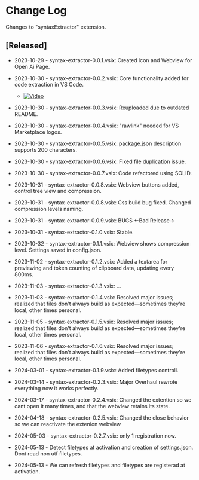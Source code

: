 # Change Log

Changes to "syntaxExtractor" extension.

## [Released]

- 2023-10-29 - syntax-extractor-0.0.1.vsix: Created icon and Webview for Open Ai Page.

- 2023-10-30 - syntax-extractor-0.0.2.vsix: Core functionality added for code extraction in VS Code.
   - [![Video](https://img.youtube.com/vi/CRpBg0mb8qY/maxresdefault.jpg)](https://youtube.com/shorts/CRpBg0mb8qY?si=TqlSQ7E2LlUQREYb)

- 2023-10-30 - syntax-extractor-0.0.3.vsix: Reuploaded due to outdated README.

- 2023-10-30 - syntax-extractor-0.0.4.vsix: "rawlink" needed for VS Marketplace logos.

- 2023-10-30 - syntax-extractor-0.0.5.vsix: package.json description supports 200 characters.

- 2023-10-30 - syntax-extractor-0.0.6.vsix: Fixed file duplication issue.

- 2023-10-30 - syntax-extractor-0.0.7.vsix: Code refactored using SOLID.

- 2023-10-31 - syntax-extractor-0.0.8.vsix: Webview buttons added, control tree view and compression.

- 2023-10-31 - syntax-extractor-0.0.8.vsix: Css build bug fixed. Changed compression levels naming.

- 2023-10-31 - syntax-extractor-0.0.9.vsix: BUGS <-Bad Release->

- 2023-10-31 - syntax-extractor-0.1.0.vsix: Stable.

- 2023-10-32 - syntax-extractor-0.1.1.vsix: Webview shows compression level. Settings saved in config.json.

- 2023-11-02 - syntax-extractor-0.1.2.vsix: Added a textarea for previewing and token counting of clipboard data, updating every 800ms.

- 2023-11-03 - syntax-extractor-0.1.3.vsix: ...

- 2023-11-03 - syntax-extractor-0.1.4.vsix: Resolved major issues; realized that files don't always build as expected—sometimes they're local, other times personal.

- 2023-11-05 - syntax-extractor-0.1.5.vsix: Resolved major issues; realized that files don't always build as expected—sometimes they're local, other times personal.

- 2023-11-06 - syntax-extractor-0.1.6.vsix: Resolved major issues; realized that files don't always build as expected—sometimes they're local, other times personal.

- 2024-03-01 - syntax-extractor-0.1.9.vsix: Added filetypes controll.

- 2024-03-14 - syntax-extractor-0.2.3.vsix: Major Overhaul rewrote everything now it works perfectly.

- 2024-03-17 - syntax-extractor-0.2.4.vsix: Changed the extention so we cant open it many times, and that the webview retains its state.

- 2024-04-18 - syntax-extractor-0.2.5.vsix: Changed the close behavior so we can reactivate the extenion webview

- 2024-05-03 - syntax-extractor-0.2.7.vsix: only 1 registration now.

- 2024-05-13 - Detect filetypes at activation and creation of settings.json. Dont read non utf filetypes.

- 2024-05-13 - We can refresh filetypes and filetypes are registerad at activation.